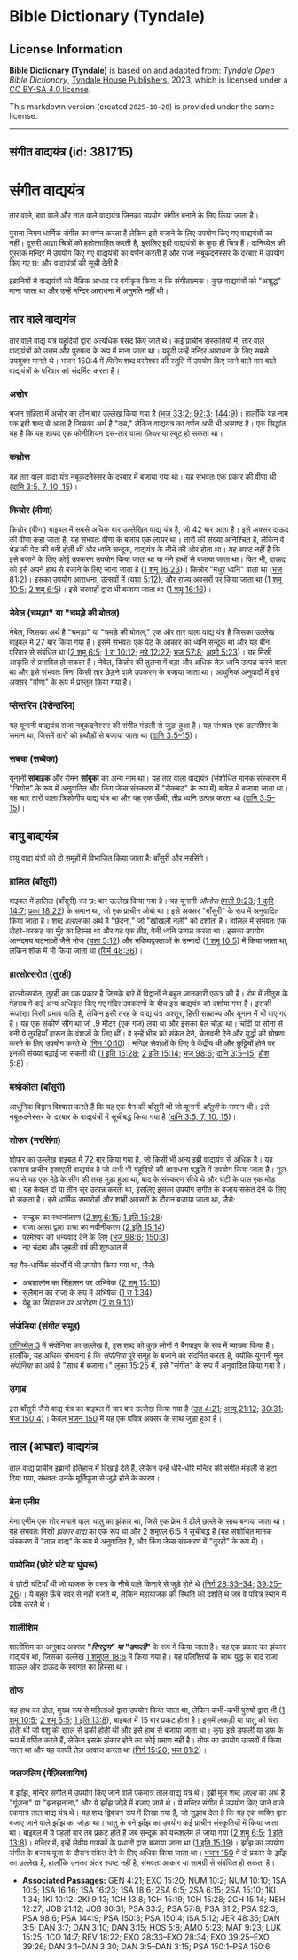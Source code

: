 # Bible Dictionary (Tyndale)

## License Information

**Bible Dictionary (Tyndale)** is based on and adapted from: _Tyndale Open Bible Dictionary_, [Tyndale House Publishers](https://tyndaleopenresources.com/), 2023, which is licensed under a [CC BY-SA 4.0 license](https://creativecommons.org/licenses/by-sa/4.0/legalcode.en).

This markdown version (created `2025-10-20`) is provided under the same license.



--------------------------------

## संगीत वाद्ययंत्र (id: 381715)

संगीत वाद्ययंत्र
================

तार वाले, हवा वाले और ताल वाले वाद्ययंत्र जिनका उपयोग संगीत बनाने के लिए किया जाता है।

पुराना नियम धार्मिक संगीत का वर्णन करता है लेकिन इसे बजाने के लिए उपयोग किए गए वाद्ययंत्रों का नहीं। दूसरी आज्ञा चित्रों को हतोत्साहित करती है, इसलिए इब्री वाद्ययंत्रों के कुछ ही चित्र हैं। दानिय्येल की पुस्तक मन्दिर में उपयोग किए गए वाद्ययंत्रों का वर्णन करती है और राजा नबूकदनेस्सर के दरबार में उपयोग किए गए छ: और वाद्ययंत्रों की सूची देती है।

इब्रानियों ने वाद्ययंत्रों को नैतिक आधार पर वर्गीकृत किया न कि संगीतात्मक। कुछ वाद्ययंत्रों को "अशुद्ध" माना जाता था और उन्हें मन्दिर आराधना में अनुमति नहीं थी।

तार वाले वाद्ययंत्र
-------------------

तार वाले वाद्य यंत्र यहूदियों द्वारा अत्यधिक पसंद किए जाते थे। कई प्राचीन संस्कृतियों में, तार वाले वाद्ययंत्रों को उत्तम और पुरुषत्व के रूप में माना जाता था। यहूदी उन्हें मन्दिर आराधना के लिए सबसे उपयुक्त मानते थे। भजन 150:4 में *मिनिम* शब्द परमेश्वर की स्तुति में उपयोग किए जाने वाले तार वाले वाद्ययंत्रों के परिवार को संदर्भित करता है।

### असोर

भजन संहिता में असोर का तीन बार उल्लेख किया गया है ([भज 33:2](https://ref.ly/Ps33:2); [92:3](https://ref.ly/Ps92:3); [144:9](https://ref.ly/Ps144:9))। हालाँकि यह नाम एक इब्री शब्द से आता है जिसका अर्थ है "दस," लेकिन वाद्ययंत्र का वर्णन अभी भी अस्पष्ट है। एक सिद्धांत यह है कि यह शायद एक फोनीशियन दस\-तार वाला *ज़िथर* या ल्यूट हो सकता था।

### कथ्रोस

यह तार वाला वाद्य यंत्र नबूकदनेस्सर के दरबार में बजाया गया था। यह संभवतः एक प्रकार की वीणा थी ([दानि 3:5, 7, 10, 15](https://ref.ly/Dan3:5))।

### किन्नोर (वीणा)

किन्नोर (वीणा) बाइबल में सबसे अधिक बार उल्लेखित वाद्य यंत्र है, जो 42 बार आता है। इसे अक्सर दाऊद की वीणा कहा जाता है, यह संभवतः वीणा के बजाय एक लायर था। तारों की संख्या अनिश्चित है, लेकिन वे भेड़ की पेट की बनी होती थीं और ध्वनि सन्दूक, वाद्ययंत्र के नीचे की ओर होता था। यह स्पष्ट नहीं है कि इसे बजाने के लिए कोई उपकरण उपयोग किया जाता था या नंगे हाथों से बजाया जाता था। फिर भी, दाऊद को इसे अपने हाथ से बजाने के लिए जाना जाता है ([1 शमू 16:23](https://ref.ly/1Sam16:23))। किन्नोर "मधुर ध्वनि" वाला था ([भज 81:2](https://ref.ly/Ps81:2))। इसका उपयोग आराधना, उत्सवों में ([यशा 5:12](https://ref.ly/Isa5:12)), और राज्य अवसरों पर किया जाता था ([1 शमू 10:5](https://ref.ly/1Sam10:5); [2 शमू 6:5](https://ref.ly/2Sam6:5))। इसे चरवाहों द्वारा भी बजाया जाता था ([1 शमू 16:16](https://ref.ly/1Sam16:16))।

### नेवेल (चमड़ा" या "चमड़े की बोतल)

नेबेल, जिसका अर्थ है "चमड़ा" या "चमड़े की बोतल," एक और तार वाला वाद्य यंत्र है जिसका उल्लेख बाइबल में 27 बार किया गया है। इसमें संभवतः एक पेट के आकार का ध्वनि सन्दूक था और यह बीन परिवार से संबंधित था ([2 शमू 6:5](https://ref.ly/2Sam6:5); [1 रा 10:12](https://ref.ly/1Kgs10:12); [नहे 12:27](https://ref.ly/Neh12:27); [भज 57:8](https://ref.ly/Ps57:8); [आमो 5:23](https://ref.ly/Amos5:23))। यह मिस्री आकृति से प्रभावित हो सकता है। नेवेल, किन्नोर की तुलना में बड़ा और अधिक तेज़ ध्वनि उत्पन्न करने वाला था और इसे संभवतः बिना किसी तार छेड़ने वाले उपकरण के बजाया जाता था। आधुनिक अनुवादों में इसे अक्सर "वीणा" के रूप में प्रस्तुत किया गया है।

### प्सेन्तरिन (पेसेन्तरिन)

यह यूनानी वाद्ययंत्र राजा नबूकदनेस्सर की संगीत मंडली से जुड़ा हुआ है। यह संभवतः एक डलसीमर के समान था, जिसमें तारों को हथौड़ों से बजाया जाता था ([दानि 3:5–15](https://ref.ly/Dan3:5-Dan3:15))।

### सबचा (सब्बेका)

यूनानी **सांबाइक** और रोमन **सांबुका** का अन्य नाम था। यह तार वाला वाद्ययंत्र (संशोधित मानक संस्करण में "त्रिगोन" के रूप में अनुवादित और किंग जेम्स संस्करण में "सैकबट" के रूप में) बाबेल में बजाया जाता था। यह चार तारों वाला त्रिकोणीय वाद्य यंत्र था और यह एक ऊँची, तीव्र ध्वनि उत्पन्न करता था ([दानि 3:5–15](https://ref.ly/Dan3:5-Dan3:15))।

वायु वाद्ययंत्र
---------------

वायु वाद्य यंत्रों को दो समूहों में विभाजित किया जाता है: बाँसुरी और नरसिंगे।

### हालिल (बाँसुरी)

बाइबल में हालिल (बाँसुरी) का छ: बार उल्लेख किया गया है। यह यूनानी *औलोस* ([मत्ती 9:23](https://ref.ly/Matt9:23); [1 कुरि 14:7](https://ref.ly/1Cor14:7); [प्रका 18:22](https://ref.ly/Rev18:22)) के समान था, जो एक प्राचीन ओबो था। इसे अक्सर "बाँसुरी" के रूप में अनुवादित किया जाता है। शब्द *हलाल* का अर्थ है "छेदना," जो "खोखली नली" को दर्शाता है। हालिल में संभवतः एक दोहरे\-नरकट का मुँह का हिस्सा था और यह एक तीव्र, पैनी ध्वनि उत्पन्न करता था। इसका उपयोग आनंदमय घटनाओं जैसे भोज ([यशा 5:12](https://ref.ly/Isa5:12)) और भविष्यद्वक्ताओं के उन्मादों ([1 शमू 10:5](https://ref.ly/1Sam10:5)) में किया जाता था, लेकिन शोक में भी किया जाता था ([यिर्म 48:36](https://ref.ly/Jer48:36))।

### हात्सोत्सरोत (तुरही)

हात्सोत्सरोत, तुरही का एक प्रकार है जिसके बारे में विद्वानों ने बहुत जानकारी एकत्र की है। रोम में तीतुस के मेहराब में कई अन्य अधिकृत किए गए मंदिर उपकरणों के बीच इस वाद्ययंत्र को दर्शाया गया है। इसकी रूपरेखा मिस्री प्रभाव वालि है, लेकिन इसी तरह के वाद्य यंत्र अश्शूर, हित्ती साम्राज्य और यूनान में भी पाए गए हैं। यह एक संकीर्ण सींग था जो .9 मीटर (एक गज) लंबा था और इसका बेल चौड़ा था। चाँदी या सोना से बनी ये तुरहियाँ हारून के वंशजों के लिए थीं। वे इन्हें भीड़ को संकेत देने, चेतावनी देने और युद्धों की घोषणा करने के लिए उपयोग करते थे ([गिन 10:10](https://ref.ly/Num10:10))। मन्दिर सेवाओं के लिए ये केंद्रीय थी और छुट्टियों होने पर इनकी संख्या बढ़ाई जा सकती थी ([1 इति 15:28](https://ref.ly/1Chr15:28); [2 इति 15:14](https://ref.ly/2Chr15:14); [भज 98:6](https://ref.ly/Ps98:6); [दानि 3:5–15](https://ref.ly/Dan3:5-Dan3:15); [होश 5:8](https://ref.ly/Hos5:8))।

### मश्रोकीता (बाँसुरी)

आधुनिक विद्वान विश्वास करते हैं कि यह एक पैन की बाँसुरी थी जो यूनानी *बाँसुरी* के समान थी। इसे नबूकदनेस्सर के दरबार के वाद्ययंत्रों में सूचीबद्ध किया गया है ([दानि 3:5, 7, 10, 15](https://ref.ly/Dan3:5))।

### शोफर (नरसिंगा)

शोफर का उल्लेख बाइबल में 72 बार किया गया है, जो किसी भी अन्य इब्री वाद्ययंत्र से अधिक है। यह एकमात्र प्राचीन इस्राएली वाद्ययंत्र है जो अभी भी यहूदियों की आराधना पद्धति में उपयोग किया जाता है। मूल रूप से यह एक मेढ़े के सींग की तरह मुड़ा हुआ था, बाद के संस्करण सीधे थे और घंटी के पास एक मोड़ था। यह केवल दो या तीन सुर उत्पन्न करता था, इसलिए इसका उपयोग संगीत के बजाय संकेत देने के लिए हो सकता है। इसे धार्मिक समारोहों और शाही अवसरों के दौरान बजाया जाता था, जैसे:

* सन्दूक का स्थानांतरण ([2 शमू 6:15](https://ref.ly/2Sam6:15); [1 इति 15:28](https://ref.ly/1Chr15:28))
* राजा आसा द्वारा वाचा का नवीनीकरण ([2 इति 15:14](https://ref.ly/2Chr15:14))
* परमेश्वर को धन्यवाद देने के लिए ([भज 98:6](https://ref.ly/Ps98:6); [150:3](https://ref.ly/Ps150:3))
* नए चंद्रमा और जुबली वर्ष की शुरुआत में

यह गैर\-धार्मिक संदर्भों में भी उपयोग किया गया था, जैसे:

* अबशालोम का सिंहासन पर अभिषेक ([2 शमू 15:10](https://ref.ly/2Sam15:10))
* सुलैमान का राजा के रूप में अभिषेक ([1 रा 1:34](https://ref.ly/1Kgs1:34))
* येहू का सिंहासन पर आरोहण ([2 रा 9:13](https://ref.ly/2Kgs9:13))

### संपोनिया (संगीत समूह)

[दानिय्येल 3](https://ref.ly/Dan3:1-Dan3:30) में संपोनिया का उल्लेख है, इस शब्द को कुछ लोगों ने बैगपाइप के रूप में व्याख्या किया है। हालाँकि, यह अधिक संभावना है कि *संपोनिया* पूरे समूह के बजाने को संदर्भित करता है, क्योंकि यूनानी मूल *संपोनिया* का अर्थ है "साथ में बजाना।" [लूका 15:25](https://ref.ly/Luke15:25) में, इसे "संगीत" के रूप में अनुवादित किया गया है।

### उगाब

इस बाँसुरी जैसे वाद्य यंत्र का बाइबल में चार बार उल्लेख किया गया है ([उत 4:21](https://ref.ly/Gen4:21); [अय्यू 21:12](https://ref.ly/Job21:12); [30:31](https://ref.ly/Job30:31); [भज 150:4\)](https://ref.ly/Ps150:4)। केवल [भजन 150](https://ref.ly/Ps150:1-Ps150:6) में यह एक पवित्र अवसर के साथ जुड़ा हुआ है।

ताल (आघात) वाद्ययंत्र
---------------------

ताल वाद्य प्राचीन इब्रानी इतिहास में दिखाई देते हैं, लेकिन उन्हें धीरे\-धीरे मन्दिर की संगीत मंडली से हटा दिया गया, संभवतः उनके मूर्तिपूजा से जुड़े होने के कारण।

### मेना एनीम

मेना एनीम एक शोर मचाने वाला धातु का झंकार था, जिसे एक फ्रेम में ढीले छल्ले के साथ बनाया जाता था। यह संभवतः मिस्री *झंकार वाद्य* का एक रूप था और [2 शमूएल 6:5](https://ref.ly/2Sam6:5) में सूचीबद्ध है (यह संशोधित मानक संस्करण में "ताल वाद्य" के रूप में अनुवादित है, और किंग जेम्स संस्करण में "तुरही" के रूप में)।

### पामोनिम (छोटे घंटे या घुंघरू)

ये छोटी घंटियाँ थी जो याजक के वस्त्र के नीचे वाले किनारे से जुड़े होते थे ([निर्ग 28:33–34;](https://ref.ly/Exod28:33-Exod28:34) [39:25–26](https://ref.ly/Exod39:25-Exod39:26))। ये बहुत ऊँचे स्वर से नहीं बजते थे, लेकिन महायाजक की स्थिति को दर्शाते थे जब वे पवित्र स्थान में प्रवेश करते थे।

### शालीशिम

शालीशिम का अनुवाद अक्सर **"***सिस्ट्रम" या "डफली***"** के रूप में किया जाता है। यह एक प्रकार का झंकार वाद्ययंत्र था, जिसका उल्लेख [1 शमूएल 18:6](https://ref.ly/1Sam18:6) में किया गया है। यह पलिश्तियों के साथ युद्ध के बाद राजा शाऊल और दाऊद के स्वागत का हिस्सा था।

### तोफ

यह हाथ का ढोल, मुख्य रूप से महिलाओं द्वारा उपयोग किया जाता था, लेकिन कभी\-कभी पुरुषों द्वारा भी ([1 शमू 10:5](https://ref.ly/1Sam10:5); [2 शमू 6:5](https://ref.ly/2Sam6:5); [1 इति 13:8](https://ref.ly/1Chr13:8)), बाइबल में 15 बार प्रकट होता है। इसमें लकड़ी या धातु की घेरा होती थी जो पशु की खाल से ढकी होती थी और इसे हाथ से बजाया जाता था। कुछ इसे डफली या डफ के रूप में वर्णित करते हैं, लेकिन इसके झंकार होने का कोई प्रमाण नहीं है। तोफ का उपयोग उत्सवों में किया जाता था और यह काफी तेज़ आवाज करता था ([निर्ग 15:20](https://ref.ly/Exod15:20); [भज 81:2](https://ref.ly/Ps81:2))।

### जलजलिम (मेज़िलतायिम)

ये झाँझ, मन्दिर संगीत में उपयोग किए जाने वाले एकमात्र ताल वाद्य यंत्र थे। इब्री मूल शब्द *ज़ाला* का अर्थ है "गूंजना" या "झनझनाना," और ये झाँझ जोड़े में बजाए जाते थे। ये मन्दिर संगीत में उपयोग किए जाने वाले एकमात्र ताल वाद्य यंत्र थे। यह शब्द द्विवचन रूप में लिखा गया है, जो सुझाव देता है कि यह एक व्यक्ति द्वारा बजाए जाने वाले झाँझ का जोड़ा था। धातु के बने झाँझ का उपयोग कई प्राचीन संस्कृतियों में किया जाता था। बाइबल में ये पहली बार तब प्रकट होते हैं जब सन्दूक को यरूशलेम ले जाया गया ([2 शमू 6:5](https://ref.ly/2Sam6:5); [1 इति 13:8](https://ref.ly/1Chr13:8))। मन्दिर में, इन्हें लेवीय गायकों के प्रधानों द्वारा बजाया जाता था ([1 इति 15:19](https://ref.ly/1Chr15:19))। झाँझ का उपयोग संगीत के बजाय पूजा के दौरान संकेत देने के लिए अधिक किया जाता था। [भजन 150](https://ref.ly/Ps150:1-Ps150:6) में दो प्रकार के झाँझ का उल्लेख है, हालाँकि उनका अंतर स्पष्ट नहीं है, संभवतः आकार या सामग्री से संबंधित हो सकता है।

* **Associated Passages:** GEN 4:21; EXO 15:20; NUM 10:2; NUM 10:10; 1SA 10:5; 1SA 16:16; 1SA 16:23; 1SA 18:6; 2SA 6:5; 2SA 6:15; 2SA 15:10; 1KI 1:34; 1KI 10:12; 2KI 9:13; 1CH 13:8; 1CH 15:19; 1CH 15:28; 2CH 15:14; NEH 12:27; JOB 21:12; JOB 30:31; PSA 33:2; PSA 57:8; PSA 81:2; PSA 92:3; PSA 98:6; PSA 144:9; PSA 150:3; PSA 150:4; ISA 5:12; JER 48:36; DAN 3:5; DAN 3:7; DAN 3:10; DAN 3:15; HOS 5:8; AMO 5:23; MAT 9:23; LUK 15:25; 1CO 14:7; REV 18:22; EXO 28:33–EXO 28:34; EXO 39:25–EXO 39:26; DAN 3:1–DAN 3:30; DAN 3:5–DAN 3:15; PSA 150:1–PSA 150:6

